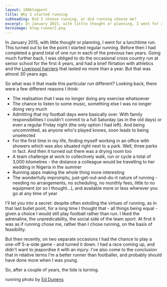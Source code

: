 ```yaml
---
layout: 180blogpost
title: Why I started running
subheading: Did I choose running, or did running choose me?
excerpt: In January 2015, with little thought or planning, I went for a lunchtime run. This turned out to be the point I started regular running.
heroimage: blog-runner2.png
---
```


<p>In January 2015, with little thought or planning, I went for a lunchtime run. This turned out to be the point I started regular running. Before then I had completed a grand total of one run in each of the previous two years. Going much further back, I was obliged to do the occasional cross country run at senior school for the first 4 years, and had a brief flirtation with athletics and the <a href="http://www.liverpoolharriers.co.uk/">Liverpool harriers</a> that lasted no more than a year. But that was almost 30 years ago.</p>

<p>So what was it that made this particular run different? Looking back, there were a few different reasons I think:</p>

* The realisation that I was no longer doing any exercise whatsoever
* The chance to listen to some music, something else I was no longer doing very much
* Admitting that my football days were basically over. With family responsibilities I couldn't commit to a full Saturday (as in the old days) or even a regular Friday night (the only option I had left). And being uncommitted, as anyone who's played knows, soon leads to being unselected
* For the first time in my life, finding myself working in an office with showers which was also situated right next to a park. Well, three parks in fact. And then it turned out there was a drying room too
* A team challenge at work to collectively walk, run or cycle a total of 3,000 kilometres - the distance a colleague would be travelling to her wedding in Nigeria in the summer
* Running apps making the whole thing more interesting
* The wonderfully impromptu, just-get-out-and-do-it nature of running - needing no arrangements, no scheduling, no monthly fees, little to no equipment (or so I thought...), and available more or less wherever you go at any time of year


<p>I'll let you into a secret: despite often extolling the virtues of running, as in that last bullet point, for a long time I thought that - all things being equal - given a choice I would still play football rather than run. I liked the adrenaline, the unpredicability, the social side of the team sport. At first it was as if running chose me, rather than I chose running, on the basis of feasibility.</p>

<p>But then recently, on two separate occasions I had the chance to play a one-off 5-a-side game - and turned it down. I had a race coming up, and didn't want to jeapordise it with an injury. I've also come to the conclusion that in relative terms I'm a better runner than footballer, and probably should have done more when I was young. </p>

<p>So, after a couple of years, the tide is turning.</p>


<p class="photocredit text-muted"><i class="fa fa-creative-commons fa-fw"></i> running photo by <a href="https://www.flickr.com/photos/blachswan/">Ed Dunens</a></p>


